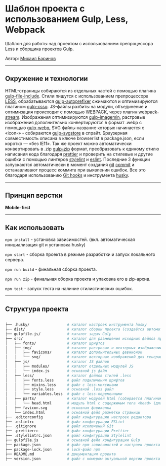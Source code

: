# Шаблон проекта с использованием Gulp, Less, Webpack

Шаблон для работы над проектом с использованием препроцессора Less и сборщика проектов Gulp.

Автор: [Михаил Баринов](https://github.com/barinovm/)

---

## Окружение и технологии

HTML-страницы собираются из отдельных частей с помощью плагина [gulp-file-include](https://www.npmjs.com/package/gulp-file-include).
Стили пишутся с использованием препроцессора [LESS](https://lesscss.org/),
обрабатываются [gulp-autoprefixer](https://www.npmjs.com/package/gulp-autoprefixer)
сжимаются и оптимизируются плагином [gulp-csso](https://www.npmjs.com/search?q=gulp-csso).
JS-файлы разбиты на модули, объединение и оптимизация происходит с помощью [WEBPACK](https://webpack.js.org/), через плагин [webpack-stream](https://www.npmjs.com/package/webpack-stream).
Изображения оптимизируются [gulp-imagemin](https://www.npmjs.com/package/gulp-imagemin),
растровые изображения дополнительно конвертируются в формат .webp с помощью [gulp-webp](https://www.npmjs.com/package/gulp-webp), SVG файлы название которых начинается с «icon-» - собираются [gulp-svgstore](https://www.npmjs.com/package/gulp-svgstore) в спрайт.
Браузерная совместимость описана в ключе browserlist в package.json, если коротко — «без IE11».
Так же проект можно автоматически конвертировать в .zip [gulp-zip](https://www.npmjs.com/package/gulp-zip) формат, преобразовать к единому стилю написания кода благодаря [prettier](https://prettier.io/) и проверить на стилевые и другие ошибки с помощью линтеров [stylelint](https://stylelint.io/) и [eslint](https://eslint.org/).
Последние 3 функции запускаются автоматически в момент создания [git](https://git-scm.com/book/ru/v2) [commit](https://git-scm.com/book/ru/v2/%D0%9E%D1%81%D0%BD%D0%BE%D0%B2%D1%8B-Git-%D0%97%D0%B0%D0%BF%D0%B8%D1%81%D1%8C-%D0%B8%D0%B7%D0%BC%D0%B5%D0%BD%D0%B5%D0%BD%D0%B8%D0%B9-%D0%B2-%D1%80%D0%B5%D0%BF%D0%BE%D0%B7%D0%B8%D1%82%D0%BE%D1%80%D0%B8%D0%B9) и останавливают процесс коммита при выявлении ошибок. Все это благодаря использованию [Git hooks](https://git-scm.com/book/ru/v2/%D0%9D%D0%B0%D1%81%D1%82%D1%80%D0%BE%D0%B9%D0%BA%D0%B0-Git-%D0%A5%D1%83%D0%BA%D0%B8-%D0%B2-Git) и инструмента [husky](https://typicode.github.io/husky/#/).

---

## Принцип верстки

**Mobile-first**

---

## Как использовать

`npm install` - установка зависимостей. (вкл. автоматическая инициализация git и установка husky)

`npm start` - сборка проекта в режиме разработки и запуск локального сервера.

`npm run build` - финальная сборка проекта.

`npm run zip` - финальная сборка проекта и упаковка его в zip-архив.

`npm test` - запуск теста на наличие стилистических ошибок.

---

## Структура проекта

```bash

├── .husky/                 # каталог настроек инструмента husky
├── dist/                   # каталог сборки проекта (cоздаётся автоматически)
├── gulpfile.js/            # каталог задач Gulp
├── src/                    # каталог для размещения исходных файлов проекта
│   ├── fonts/              # каталог шрифтов
│   ├── img/                # каталог растровых и векторных изображений
│   │   ├── favicons/       # каталог дополнительных фавиконок
│   │   └── svg/            # каталог векторных изображений для генерации векторного спрайта
│   ├── js/                 # каталог JS файлов
│   │   ├── modules/        # каталог отдельных модулей JS
│   │   └── index.js        # основной js файл
│   ├── less/               # каталог файлов стилей .less
│   │   ├── fonts.less      # файл подключения шрифтов
│   │   ├── mixins.less     # файл с less-миксинами
│   │   ├── style.less      # основной .less файл
│   │   └── variables.less  # файл с less-переменными
│   ├── parts/              # каталог модулей html (собирается плагином gulp-file-include)
│   │   └── head.html       # модуль html c содержимым тега <head> (для примера)
│   ├── favicon.svg         # основная фавиконка
│   └── index.html          # основной файл разметки страницы
├── .editorconfig           # файл конфигурации настроек редактора
├── .eslintrc               # файл конфигурации ESLint
├── .gitignore              # файл исключений Git
├── .prettierrc             # файл конфигурации Prettier
├── .stylelintrc.json       # файл конфигурации Stylelint
├── gulpfile.js             # основной файл конфигурации Gulp
├── package.json            # файл npm зависимостей и настроек проекта
├── package-lock.json       # lock-файл npm
├── README.md               # документация проекта
├── version.json            # файл с номером актуальной версии проекта (cоздаётся автоматически)

```
